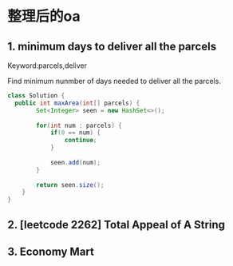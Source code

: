 # 整理后的oa

## 1. minimum days to deliver all the parcels
Keyword:parcels,deliver

Find minimum nunmber of days needed to deliver all the parcels.

```java
class Solution {
  public int maxArea(int[] parcels) {
        Set<Integer> seen = new HashSet<>();
        
        for(int num : parcels) {
            if(0 == num) {
                continue;
            }
            
            seen.add(num);
        }
        
        return seen.size();
    }
}
```


## 2. [leetcode 2262] Total Appeal of A String





## 3. Economy Mart

